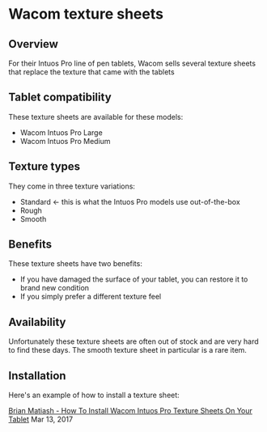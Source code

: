 # Wacom texture sheets

## Overview

For their Intuos Pro line of pen tablets, Wacom sells several texture sheets that replace the texture that came with the tablets

## Tablet compatibility

These texture sheets are available for these models:

* Wacom Intuos Pro Large&#x20;
* Wacom Intuos Pro Medium

## Texture types

They come in three texture variations:

* Standard <- this is what the Intuos Pro models use out-of-the-box&#x20;
* Rough
* Smooth

## Benefits

These texture sheets have two benefits:

* If you have damaged the surface of your tablet, you can restore it to brand new condition
* If you simply prefer a different texture feel

## Availability

Unfortunately these texture sheets are often out of stock and are very hard to find these days. The smooth texture sheet in particular is a rare item.

## Installation

Here's an example of how to install a texture sheet:&#x20;

[Brian Matiash - How To Install Wacom Intuos Pro Texture Sheets On Your Tablet](https://www.youtube.com/watch?v=AJ6\_6710w0M) Mar 13, 2017

